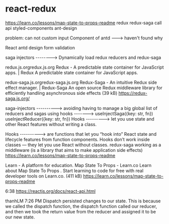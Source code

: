 # react-redux
https://learn.co/lessons/map-state-to-props-readme
redux
redux-saga
call api
styled-components
ant-design

problem: can not custom input Component of antd ---> haven't found why

React antd design form validation

saga injectors --------> Dynamically load redux reducers and redux-saga

redux.js.orgredux.js.org
Redux - A predictable state container for JavaScript apps. | Redux
A predictable state container for JavaScript apps.

redux-saga.js.orgredux-saga.js.org
Redux-Saga - An intuitive Redux side effect manager. | Redux-Saga
An open source Redux middleware library for efficiently handling asynchronous side effects (39 kB)
https://redux-saga.js.org/


saga-injectors ----------> avoiding having to manage a big global list of reducers and sagas
using hooks -------> useInjectSaga({key: str, fn})
useInjectReducer({key: str, fn})
Hooks ---------> let you use state and other React features without writing a class.

Hooks ----------> are functions that let you “hook into” React state and lifecycle features from function components. Hooks don’t work inside classes — they let you use React without classes.
redux-saga working as a middleware (is a library that aims to make application side effects)
https://learn.co/lessons/map-state-to-props-readme

Learn - A platform for education.
Map State To Props  - Learn.co
Learn about Map State To Props . Start learning to code for free with real developer tools on Learn.co. (411 kB)
https://learn.co/lessons/map-state-to-props-readme

6:38
https://reactjs.org/docs/react-api.html

thanhLM  7:26 PM
Dispatch persisted changes to our state. This is because we called the dispatch function, the dispatch function called our reducer, and then we took the return value from the reducer and assigned it to be our new state.
